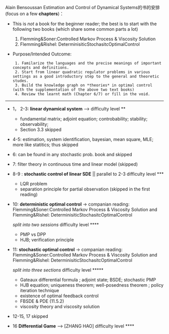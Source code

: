 Alain Bensoussan
Estimation and Control of Dynamical Systems的书的安排 (focus on a few **chapters**)：

+  This is *not* a book for the beginner reader; the best is to start with the following two books (which share some common parts a lot)

     1. Flemming&Soner:Controlled Markov Process & Viscosity Solution 
     2. Flemming&Rishel: DeterminisiticStochasitcOptimalControl
        
+  Purpose/Intended Outcome:  
        
        1. Familarize the languages and the precise meanings of important concepts and definitions. 
        2. Start from linear quadratic regulator problems in various settings as a good introductory step to the general and theoretic studes.
        3. Build the knowledge graph on *theories* in optimal control (with the supplementation of the above two text books)
        4. Review the learnt math (Chapter 6/7) or fill in the void.


-------------

+  1， 2-3: **linear dynamical system**  -->   difficulty level **
    + fundamental matrix; adjoint equation; controbability; stability; observability; 
    + Section 3.3 skipped
  
  
+ 4-5:   estimation, system identification, bayesian, mean square, MLE; 
          more like statitics; thus skipped

+ 6: can be found in any stochastic prob. book and skipped

+ 7:   filter theory in continuous time and linear model (skipped)


+ 8-9 : **stochastic control of linear SDE** || parallel to  2-3  difficulty level *** 
   +  LQR problem 
   + separation principle for partial observation (skipped in the first reading)
   
+ 10:  **deterministic optimal control** -> companian  reading:  Flemming&Soner:Controlled Markov Process & Viscosity Solution and  Flemming&Rishel: DeterminisiticStochasitcOptimalControl

   *split into two sessions*   difficulty level **** 
   
    +  PMP  vs  DPP
    +  HJB; verification principle 
  
+ 11:  **stochastic optimal control** -> companian reading:  Flemming&Soner:Controlled Markov Process & Viscosity Solution and  Flemming&Rishel: DeterminisiticStochasitcOptimalControl

   *split into three sections*  difficulty level ***** 
    +  Gateaux differential formula ; adjoint state; BSDE; stochastic PMP
    +  HJB equation; uniqueness theorem; well-posedness theorem ; policy iteration technique 
    +  existence of optimal feedback control 
    +  FBSDE & PDE (11.5.2)
    +  viscosity theory and viscosity solution
 
 + 12-15, 17 skipped 
 + 16 **Differential Game**  --> [ZHANG HAO]  difficulty level ****
  
  
